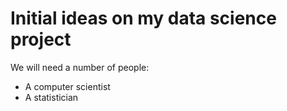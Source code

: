 # Initial ideas on my data science project

We will need a number of people:
* A computer scientist
* A statistician


